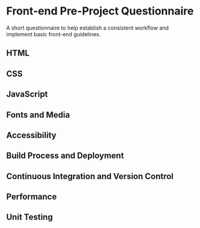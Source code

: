 # Front-end Pre-Project Questionnaire
A short questionnaire to help establish a consistent workflow and implement basic front-end guidelines. 


## HTML


## CSS


## JavaScript


## Fonts and Media


## Accessibility



## Build Process and Deployment


## Continuous Integration and Version Control


## Performance


## Unit Testing

